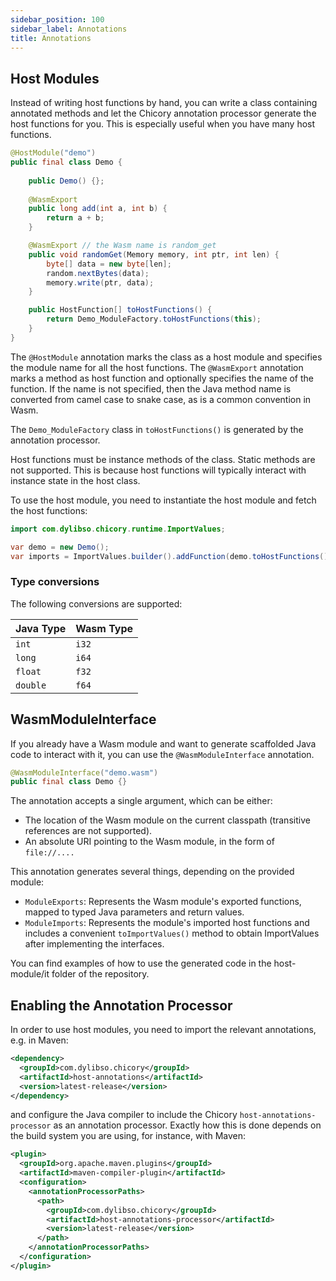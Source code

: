 ```yaml
---
sidebar_position: 100
sidebar_label: Annotations
title: Annotations
---
```

## Host Modules

Instead of writing host functions by hand, you can write a class containing annotated methods
and let the Chicory annotation processor generate the host functions for you. This is especially
useful when you have many host functions.

<!--
```java
//DEPS com.dylibso.chicory:docs-lib:999-SNAPSHOT
//DEPS com.dylibso.chicory:runtime:999-SNAPSHOT
```
-->

```java
@HostModule("demo")
public final class Demo {
    
    public Demo() {};
    
    @WasmExport
    public long add(int a, int b) {
        return a + b;
    }

    @WasmExport // the Wasm name is random_get
    public void randomGet(Memory memory, int ptr, int len) {
        byte[] data = new byte[len];
        random.nextBytes(data);
        memory.write(ptr, data);
    }

    public HostFunction[] toHostFunctions() {
        return Demo_ModuleFactory.toHostFunctions(this);
    }
}
```

The `@HostModule` annotation marks the class as a host module and specifies the module name for
all the host functions. The `@WasmExport` annotation marks a method as host function and optionally
specifies the name of the function. If the name is not specified, then the Java method name is
converted from camel case to snake case, as is a common convention in Wasm.

The `Demo_ModuleFactory` class in `toHostFunctions()` is generated by the annotation processor.

Host functions must be instance methods of the class. Static methods are not supported.
This is because host functions will typically interact with instance state in the host class.

To use the host module, you need to instantiate the host module and fetch the host functions:

<!--
```java
import com.dylibso.chicory.runtime.HostFunction;

// bug in JShell: https://github.com/jbangdev/jbang/issues/1854
public class Demo {
    public Demo() {};

    public HostFunction[] toHostFunctions() {
        return new HostFunction[0];
    }
}
```
-->

```java
import com.dylibso.chicory.runtime.ImportValues;

var demo = new Demo();
var imports = ImportValues.builder().addFunction(demo.toHostFunctions()).build();
```

### Type conversions

The following conversions are supported:

| Java Type         | Wasm Type  |
|-------------------|------------|
| `int`             | `i32`      |
| `long`            | `i64`      |
| `float`           | `f32`      |
| `double`          | `f64`      |

## WasmModuleInterface

If you already have a Wasm module and want to generate scaffolded Java code to interact with it, you can use the `@WasmModuleInterface` annotation.

```java
@WasmModuleInterface("demo.wasm")
public final class Demo {}
```

The annotation accepts a single argument, which can be either:

- The location of the Wasm module on the current classpath (transitive references are not supported).
- An absolute URI pointing to the Wasm module, in the form of `file://....`

This annotation generates several things, depending on the provided module:

- `ModuleExports`: Represents the Wasm module's exported functions, mapped to typed Java parameters and return values.
- `ModuleImports`: Represents the module's imported host functions and includes a convenient `toImportValues()` method to obtain ImportValues after implementing the interfaces.

You can find examples of how to use the generated code in the host-module/it folder of the repository.

## Enabling the Annotation Processor

In order to use host modules, you need to import the relevant annotations, e.g. in Maven:

```xml
<dependency>
  <groupId>com.dylibso.chicory</groupId>
  <artifactId>host-annotations</artifactId>
  <version>latest-release</version>
</dependency>
```

and configure the Java compiler to include the Chicory `host-annotations-processor` as an annotation processor.
Exactly how this is done depends on the build system you are using, for instance, with Maven:

```xml
<plugin>
  <groupId>org.apache.maven.plugins</groupId>
  <artifactId>maven-compiler-plugin</artifactId>
  <configuration>
    <annotationProcessorPaths>
      <path>
        <groupId>com.dylibso.chicory</groupId>
        <artifactId>host-annotations-processor</artifactId>
        <version>latest-release</version>
      </path>
    </annotationProcessorPaths>
  </configuration>
</plugin>
```

<!--
```java
docs.FileOps.writeResult("docs/usage", "annotations.md.result", "empty");
```
-->

